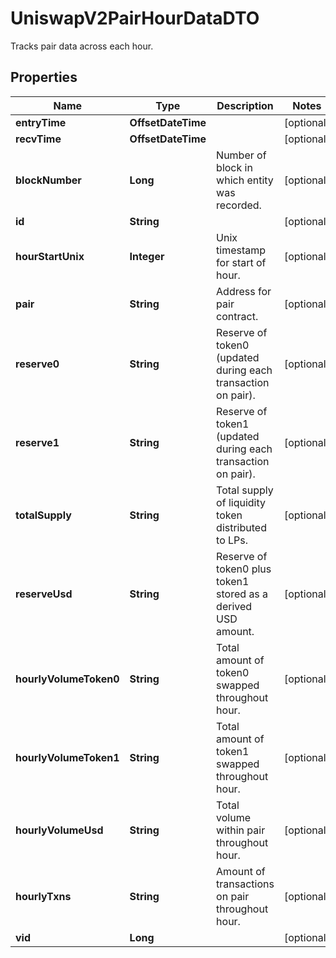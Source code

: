 

# UniswapV2PairHourDataDTO

Tracks pair data across each hour.

## Properties

| Name | Type | Description | Notes |
|------------ | ------------- | ------------- | -------------|
|**entryTime** | **OffsetDateTime** |  |  [optional] |
|**recvTime** | **OffsetDateTime** |  |  [optional] |
|**blockNumber** | **Long** | Number of block in which entity was recorded. |  [optional] |
|**id** | **String** |  |  [optional] |
|**hourStartUnix** | **Integer** | Unix timestamp for start of hour. |  [optional] |
|**pair** | **String** | Address for pair contract. |  [optional] |
|**reserve0** | **String** | Reserve of token0 (updated during each transaction on pair). |  [optional] |
|**reserve1** | **String** | Reserve of token1 (updated during each transaction on pair). |  [optional] |
|**totalSupply** | **String** | Total supply of liquidity token distributed to LPs. |  [optional] |
|**reserveUsd** | **String** | Reserve of token0 plus token1 stored as a derived USD amount. |  [optional] |
|**hourlyVolumeToken0** | **String** | Total amount of token0 swapped throughout hour. |  [optional] |
|**hourlyVolumeToken1** | **String** | Total amount of token1 swapped throughout hour. |  [optional] |
|**hourlyVolumeUsd** | **String** | Total volume within pair throughout hour. |  [optional] |
|**hourlyTxns** | **String** | Amount of transactions on pair throughout hour. |  [optional] |
|**vid** | **Long** |  |  [optional] |



